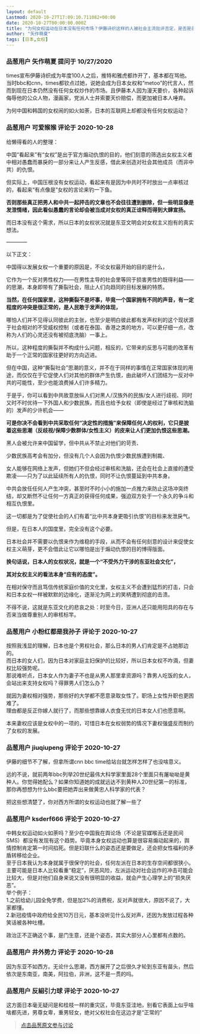 ```yaml
---
layout: default
Lastmod: 2020-10-27T17:09:10.711082+00:00
date: 2020-10-27T00:00:00.000Z
title: "为何女权运动在日本没有任何市场？伊藤诗织这样的人被社会主流批评否定，是否是日本特有的现象？"
author: "矢作萌夏"
tags: [日本,女权]
---
```



### 品葱用户 **矢作萌夏** 提问于 10/27/2020
    
times宣布伊藤诗织成为年度100人之后，推特和雅虎都炸开了，基本都在骂他。当时bbc和cnn，times都钦点过她，说她会成为日本女权和“metoo”的代言人，然而到现在日本仍然没有任何女权炒作的市场。且伊藤本人因为漫天要价，各种起诉侮辱他的公众人物，漫画家，党派人士并索要天价赔偿，而更加被日本人唾弃。  
  
为何中国和韩国的女权闹的如火如荼，日本的互联网上却都没有任何女权运动？
    
                

### 品葱用户 **可爱猴猴** 评论于 2020-10-28
        
给懒得看的人的整理：  
  
中国“看起来”有“女权”是出于官方煽动仇恨的目的，他们刻意的筛选出女权主义者中相对愚蠢而暴戾的一部分来让人产生反感，借此来创造对社会其他成员（而非中共）的仇恨。  
  
但实际上，中国压根没有女权运动，看起来有是因为中共时不时放出一点审核过的，看起来“有点像是”女权的言论来钓一下鱼。  
  
**否则那些真正把男人和中共一起抨击的文章也不会往往遭到删除，但一些明显像是发泄情绪，因此看似愚蠢的言论却会被当成对女权的真正诠释而得到大肆宣扬。**  
  
而日本没有这个需求，所以日本的女权状况就是东亚文明会对女权主义抱有的真实想法。  
  
————  
  
以下正文：  
  
中国得以发展女权一个重要的原因是，不论女权最开始的目的是什么，  
  
它作为一个反对男性权力——在男性主导的社会里等同于损害男性的既得利益——的思潮，本身即带有了撕裂社会，阻止人们向趋同的目标发展的特质。  
  
**当然，在任何国家里，这种撕裂不是坏事，毕竟一个国家拥有不同的声音，有一定程度的冲突是很正常的，是人民敢于发声的体现，**  
  
哪怕人们并不见得认同彼此的主张，也至少是明白彼此都有发声权利的这个现状源于社会相对的不受威权控制（或者在泰国、香港之类的地方，可以更仔细一点，改称为人们的心灵还没有被彻底洗脑）一事上。  
  
所以，这种程度的撕裂并不构成什么问题，相反的，它带来的反思与可能的改革有助于一个正常的国家往更好的方向迈进。  
  
但在中国，这种“撕裂社会”思潮的意义，并不在于同样的事情在正常国家体现的用途，而仅仅在于它促使人们对其他的群体产生仇恨，由此破坏人们团结为一反对中共的可能性，至少也能浪费掉人们许多精力。  
  
于是乎，你可以看到中共故意放纵人们对黑人/汉族外的民族/女人进行歧视、同时又时不时优待一下外国人和少数民族，而且也给予女权（即使是经过了审核和洗脑的）发声的少许机会——  
  
**可是你决不会看到中共采取任何“决定性的措施”来保障任何人的权利，它只是披着这些思潮（反歧视/保障少数群体/女性主义）的皮来让人们更加仇恨这些思潮。**  
  
黑人会被允许来中国留学，但中共从不禁止对他们的苛责、  
  
少数民族高考会有加分，但没有几个人会因为仇恨少数民族遭到制裁、  
  
女人能够在网络上发声，但她们不但会经过审核和洗脑，还会在社会上直接的遭受欺凌——只为了以此延续所有人的仇恨，同时不让仇恨蔓延到中共本身。  
  
中共会放任任何人产生冲突，甚至时不时小小的施加一点推力来防止这场冲突终结，却又断然不让任何一方真正的获得任何成果，强迫双方处于一个永久的争斗和相互仇恨里。  
  
这一切都是为了促使社会的人们有着“比中共本身更吸引仇恨”的目标来发泄戾气。  
  
但是，在日本人的国度里，完全没有这个必要。  
  
日本社会并不需要以仇恨来作为维稳的手段，从而不会有任何刻意的设计来促使女权主义萌芽，更不会借此让它以哪怕是出于煽动仇恨的目的博得版面。  
  
**换句话说，日本人的女权状况，就是一个“不受外力干涉的东亚社会文化”，**  
  
**其对女权主义的看法本身“应有的态度”。**  
  
在相对保守而且笃信传统家庭价值的文化里，女权主义不会遭到猛烈的打击，只会和日本女权一样被默默的边缘化，逐渐沦为网上的笑柄遭到彻底的击溃。  
  
不得不说，这就是东亚文化的悲哀之处：时至今日，亚洲人还只能用阳具的存在与否来当做尊重别人的审核标竿。
        
                

### 品葱用户 **小粉红都是我孙子** 评论于 2020-10-27
        
按照我浅显的理解，日本也是个男权社会，那么日本的男人们肯定是不占她那边的。  
而日本的女人们，因为日本对家庭主妇保护的比较好，所以日本女权不咋滴，但妻权比较强势呢。  
那说难听点，日本女人作为妻子不也是从男人那里拿资源吗？靠男人吃饭的女人，会站出来支持女权吗？得罪男人们怎么办？  
  
就因为妻权相对强势，那些好的大学都不愿意录取女性了。职场上女性升职也更困难了。  
理由都是反正你嫁人就行了，而那些想靠嫁人衣食无忧的日本女人们也愿意啊。  
  
本来妻权应该是女权中的一项的，可惜日本在女权弱势的情况下妻权强盛反而制约了女权的发展。
        
                

### 品葱用户 **jiuqiupeng** 评论于 2020-10-27
        
伊藤的细节不了解，但拿所谓cnn bbc time给站台就怎样怎样了也没啥意义。  
  
远的不说，就前两年bbc列举20世纪最伟大科学家里面28个里面只有屠呦呦是黄种人。你觉得她配么？如果你知道她的成就远达不到黄种人20世纪第一的标准，那你再想想为什么bbc要把她弄出来做黄忠人科学家的代表？  
  
把这些想清楚了，你对西方所谓的女权运动也就了解一些了
        
                

### 品葱用户 **ksderf666** 评论于 2020-10-27
        
中韩女权运动如火如荼吗？至少在中国我在舆论场（不论是官媒喉舌还是民间SMS）都没有发现有这个趋势。毕竟本身女权运动也算是很容易煽动起来的，舆情控制肯定第一时间掐死。但是妇联什么的姿态还是要做足，还会把女性福利的矛盾转移给企业。  
至于日本我认为本身就属于很保守的社会，任何左派在日本的生存空间都很狭小。主要可能是日本人比较看重“稳定”，厌恶风险，左派运动对社会运作的冲击可能会比较大，但是对他们自身来说又没有很明显的收益，就会产生心理学上的“损失厌恶”。  
举个例子：  
1.之前给幼儿园全免学费，但是加2%的消费税，反对声就很大，原因不说了，大家都懂。  
2.新冠疫情中政府给全民10万日元，基本没听见什么反对声，还因为发放过程各种笑话被各种吐槽。  
  
政治正不正确这个事，是门生意，还是个姿态，其实大部分人心里都有点数的。
        
                

### 品葱用户 **井外势力** 评论于 2020-10-28
        
因为东亚不如西方。无论什么思潮，西方展开了之后很久才轮到东亚有苗头，然后依次是东南亚，南美，阿拉伯，非洲，这不是一贯的吗。
        
                

### 品葱用户 **反組引力球** 评论于 2020-10-27
        
这方面日本毫无疑问是和桂枝一样的重灾区，毕竟东亚洼地，别看它表面上似乎啥啥都先进，男尊女卑，重男轻女，绝对父权社会在这边才是“正常的”
        
                





> [点击品葱原文参与讨论](https://pincong.rocks/question/32750)


